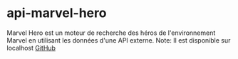 # api-marvel-hero
Marvel Hero est un moteur de recherche des héros de l'environnement Marvel en utilisant les données d'une API externe.
Note: Il est disponible sur localhost
[GitHub](http://marvelhero.tp.mmi-lepuy.fr)
